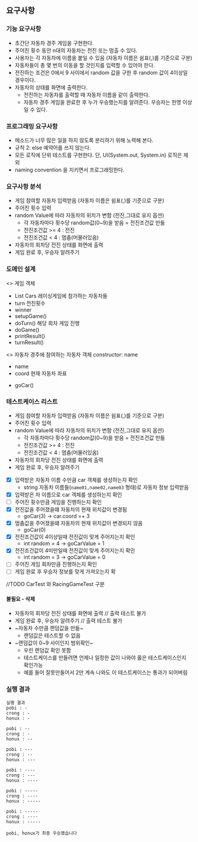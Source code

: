 ## 요구사항

### 기능 요구사항
- 초간단 자동차 경주 게임을 구현한다.
- 주어진 횟수 동안 n대의 자동차는 전진 또는 멈출 수 있다.
- 사용자는 각 자동차에 이름을 붙일 수 있음 (자동차 이름은 쉼표(,)를 기준으로 구분)
- 자동차들이 총 몇 번의 이동을 할 것인지를 입력할 수 있어야 한다.
- 전진하는 조건은 0에서 9 사이에서 random 값을 구한 후 random 값이 4이상일 경우이다.
- 자동차의 상태를 화면에 출력한다. 
  - 전진하는 자동차를 출력할 때 자동차 이름을 같이 출력한다.
  - 자동차 경주 게임을 완료한 후 누가 우승했는지를 알려준다. 우승자는 한명 이상일 수 있다.

### 프로그래밍 요구사항
- 메소드가 너무 많은 일을 하지 않도록 분리하기 위해 노력해 본다.
- 규칙 2: else 예약어를 쓰지 않는다.
- 모든 로직에 단위 테스트를 구현한다. 단, UI(System.out, System.in) 로직은 제외
- naming convention 을 지키면서 프로그래밍한다.

### 요구사항 분석
- 게임 참여할 자동차 입력받음 (자동차 이름은 쉼표(,)를 기준으로 구분)
- 주어진 횟수 입력  
- random Value에 따라 자동차의 위치가 변함 (전진,그대로 유지 옵션)
  - 각 자동차마다 횟수당 random값(0~9)을 받음 = 전진조건값 만듦
  - 전진조건값 >= 4 : 전진
  - 전진조건값 < 4 : 멈춤(머물러있음)
- 자동차의 회차당 전진 상태를 화면에 출력
- 게임 완료 후, 우승자 알려주기 

### 도메인 설계
<<RacingGame>> 게임 객체
+ List<Car> Cars 레이싱게임에 참가하는 자동차들
+ turn 전진횟수
+ winner
+ setupGame()
+ doTurn() 해당 회차 게임 진행
+ doGame() 
+ printResult()
+ turnResult()

<<Car>> 자동차 경주에 참여하는 자동차 객체
constructor: name
+ name
+ coord 현재 자동차 좌표
- goCar()

### 테스트케이스 리스트
- 게임 참여할 자동차 입력받음 (자동차 이름은 쉼표(,)를 기준으로 구분)
- 주어진 횟수 입력  
- random Value에 따라 자동차의 위치가 변함 (전진,그대로 유지 옵션)
  - 각 자동차마다 횟수당 random값(0~9)을 받음 = 전진조건값 만듦
  - 전진조건값 >= 4 : 전진
  - 전진조건값 < 4 : 멈춤(머물러있음)
- 자동차의 회차당 전진 상태를 화면에 출력
- 게임 완료 후, 우승자 알려주기 

- [x] 입력받은 자동차 이름 수만큼 car 객체를 생성하는지 확인
  - string 자동차 이름들(`name01,name02,name03` 형태)로 자동차 정보 입력받음
- [x] 입력받은 차 이름으로 car 객체를 생성하는지 확인
- [ ] 주어진 횟수만큼 게임을 진행하는지 확인 
- [x] 전진값을 주어졌을떄 자동차의 현재 위치값이 변경됨
  -  goCar(3) -> car.coord =+ 3
- [x] 멈춤값을 주어졌을떄 자동차의 현재 위치값이 변경되지 않음
  -  goCar(0)
- [x] 전진조건값이 4이상일때 전진값이 맞게 주어지는지 확인
  -  int random = 4 -> goCarValue = 1
- [x] 전진조건값이 4미만일때 전진값이 맞게 주어지는지 확인
  -  int random = 3 -> goCarValue = 0
- [ ] 주어진 게임 회차만큼 진행하는지 확인
- [ ] 게임 완료 후 우승자 정보를 맞게 가져오는지 확

//TODO CarTest 와 RacingGameTest 구분

#### 불필요 - 삭제
- 자동차의 회차당 전진 상태를 화면에 출력 // 출력 테스트 불가
- 게임 완료 후, 우승자 알려주기 // 출력 테스트 불가
- ~자동차 수만큼 랜덤값을 만듦~
  - 랜덤값은 테스트할 수 없음
- ~랜덤값이 0~9 사이인지 범위확인~ 
  - 우린 랜덤값 확인 못함
  - 테스트케이스를 만들려면 언제나 일정한 값이 나와야 옳은 테스트케이스인지 확인가능
  - 예를 들어 잘못만들어서 2만 계속 나와도 이 테스트케이스는 통과가 되어버림  

### 실행 결과
``` 
실행 결과
pobi : -
crong : -
honux : -

pobi : --
crong : -
honux : --

pobi : ---
crong : --
honux : ---

pobi : ----
crong : ---
honux : ----

pobi : -----
crong : ----
honux : -----

pobi : -----
crong : ----
honux : -----

pobi, honux가 최종 우승했습니다
```